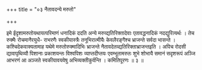 +++
title = "०३ नैतावदन्ये मरुतो"

+++

इमे ईदृशामरुतोयथायत्परिमाणं धनादिकं ददति अन्ये मरुव्द्यतिरिक्तादेवाः एतावद्धनादिकं नदद्युरित्यर्थः । तेच रुक्मैः रोचमानैरयुधै- राभरणैः स्वकीयास्त्रैः तनूभिरात्मीयैः केवलैरङ्गैश्च भ्राजन्ते सर्वदा भासन्ते । कश्चिदेकवाक्यतामाह यथेमे मरुतोरुक्मादिभिः भ्राजन्ते नैतावदेतव्द्यतिरिक्ताभ्राजन्तइति । अपिच रोदसी द्यावापृथिव्यौ पिशानाः प्रकाशयन्तः विश्वपिशः व्याप्तदीप्तयः एवम्भूतामरुतः शुभे शोभायै समानं सदृशरूपं अञ्जि आभरणं आ अञ्जते स्वकीयावयवेषु अभिव्यक्तीकुर्वन्ति । कमितिपूरणः ॥ ३ ॥